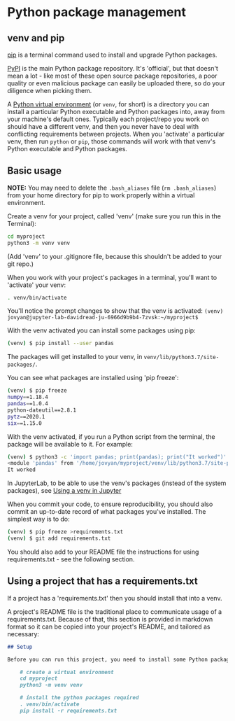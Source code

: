 # Python package management

## venv and pip

[pip](https://pip.pypa.io/en/stable/) is a terminal command used to install and upgrade Python packages.

[PyPI](https://pypi.org) is the main Python package repository. It's 'official', but that doesn't mean a lot - like most of these open source package repositories, a poor quality or even malicious package can easily be uploaded there, so do your diligence when picking them.

A [Python virtual environment](https://docs.python.org/3/tutorial/venv.html) (or `venv`, for short) is a directory you can install a particular Python executable and Python packages into, away from your machine's default ones. Typically each project/repo you work on should have a different venv, and then you never have to deal with conflicting requirements between projects. When you 'activate' a particular venv, then run `python` or `pip`, those commands will work with that venv's Python executable and Python packages.

## Basic usage

**NOTE:** You may need to delete the `.bash_aliases` file (`rm .bash_aliases`) from your home directory for pip to work properly within a virtual environment.

Create a venv for your project, called 'venv' (make sure you run this in the Terminal):

```bash
cd myproject
python3 -m venv venv
```

(Add 'venv' to your .gitignore file, because this shouldn't be added to your git repo.)

When you work with your project's packages in a terminal, you'll want to 'activate' your venv:

```bash
. venv/bin/activate
```

You'll notice the prompt changes to show that the venv is activated: `(venv) jovyan@jupyter-lab-davidread-ju-6966d9b9b4-7zvsk:~/myproject$`

With the venv activated you can install some packages using pip:

```bash
(venv) $ pip install --user pandas
```

The packages will get installed to your venv, in `venv/lib/python3.7/site-packages/`.

You can see what packages are installed using 'pip freeze':

```bash
(venv) $ pip freeze
numpy==1.18.4
pandas==1.0.4
python-dateutil==2.8.1
pytz==2020.1
six==1.15.0
```

With the venv activated, if you run a Python script from the terminal, the package will be available to it. For example:

```bash
(venv) $ python3 -c 'import pandas; print(pandas); print("It worked")'
<module 'pandas' from '/home/jovyan/myproject/venv/lib/python3.7/site-packages/pandas/__init__.py'>
It worked
```

In JupyterLab, to be able to use the venv's packages (instead of the system packages), see [Using a venv in Jupyter](index.html#using-a-virtual-environment-in-jupyter)

When you commit your code, to ensure reproducibility, you should also commit an up-to-date record of what packages you've installed. The simplest way is to do:

```bash
(venv) $ pip freeze >requirements.txt
(venv) $ git add requirements.txt
```

You should also add to your README file the instructions for using requirements.txt - see the following section.

## Using a project that has a requirements.txt

If a project has a 'requirements.txt' then you should install that into a venv.

A project's README file is the traditional place to communicate usage of a requirements.txt. Because of that, this section is provided in markdown format so it can be copied into your project's README, and tailored as necessary:

```markdown
## Setup

Before you can run this project, you need to install some Python packages using the terminal:

    # create a virtual environment
    cd myproject
    python3 -m venv venv

    # install the python packages required
    . venv/bin/activate
    pip install -r requirements.txt